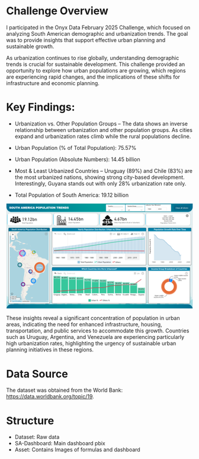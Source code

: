 # Challenge Overview
I participated in the Onyx Data February 2025 Challenge, which focused on analyzing South American demographic and urbanization trends. The goal was to provide insights that support effective urban planning and sustainable growth.

As urbanization continues to rise globally, understanding demographic trends is crucial for sustainable development. This challenge provided an opportunity to explore how urban populations are growing, which regions are experiencing rapid changes, and the implications of these shifts for infrastructure and economic planning.

# Key Findings:

- Urbanization vs. Other Population Groups – The data shows an inverse relationship between urbanization and other population groups. As cities expand and urbanization rates climb while the rural populations decline.

- Urban Population (% of Total Population): 75.57%

- Urban Population (Absolute Numbers): 14.45 billion

- Most & Least Urbanized Countries – Uruguay (89%) and Chile (83%) are the most urbanized nations, showing strong city-based development. Interestingly, Guyana stands out with only 28% urbanization rate only.

- Total Population of South America: 19.12 billion

![Overview](asset/Dashboard.png)

These insights reveal a significant concentration of population in urban areas, indicating the need for enhanced infrastructure, housing, transportation, and public services to accommodate this growth. Countries such as Uruguay, Argentina, and Venezuela are experiencing particularly high urbanization rates, highlighting the urgency of sustainable urban planning initiatives in these regions.

# Data Source
The dataset was obtained from the World Bank: https://data.worldbank.org/topic/19.

# Structure
- Dataset: Raw data
- SA-Dashboard: Main dashboard pbix
- Asset: Contains Images of formulas and dashboard
